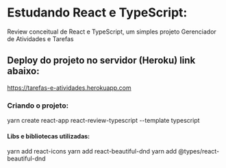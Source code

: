 # Estudando React e TypeScript:
Review conceitual de React e TypeScript, um simples projeto Gerenciador de Atividades e Tarefas

## Deploy do projeto no servidor (Heroku) link abaixo:
<https://tarefas-e-atividades.herokuapp.com>

### Criando o projeto:
yarn create react-app react-review-typescript --template typescript

#### Libs e bibliotecas utilizadas:
yarn add react-icons
yarn add react-beautiful-dnd
yarn add @types/react-beautiful-dnd